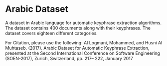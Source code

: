 # Arabic Dataset
A dataset in Arabic language for automatic keyphrase extraction algorithms. The dataset contains 400 documents along with their keyphrases. The dataset covers eighteen different categories. 

For Citation, please use the following:
Al Logmani, Mohammed, and Husni Al Muhtaseb. (2017). Arabic Dataset for Automatic Keyphrase Extraction, presented at the Second
International Conference on Software Engineering (SOEN-2017), Zurich, Switzerland, pp. 217– 222, January 2017

